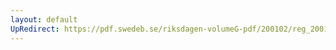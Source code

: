 ```yaml
---
layout: default
UpRedirect: https://pdf.swedeb.se/riksdagen-volumeG-pdf/200102/reg_200102/reg_200102_0176.pdf
---
```

